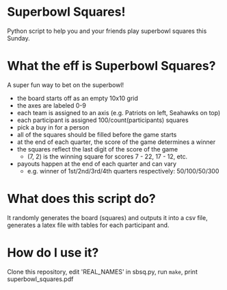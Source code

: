 Superbowl Squares!
=================
Python script to help you and your friends play superbowl squares this Sunday.

What the eff is Superbowl Squares?
================================
A super fun way to bet on the superbowl!

- the board starts off as an empty 10x10 grid
- the axes are labeled 0-9
- each team is assigned to an axis (e.g. Patriots on left, Seahawks on top)
- each participant is assigned 100/count(participants) squares
- pick a buy in for a person
- all of the squares should be filled before the game starts
- at the end of each quarter, the score of the game determines a winner
- the squares reflect the last digit of the score of the game
    - (7, 2) is the winning square for scores 7 - 22, 17 - 12, etc.
- payouts happen at the end of each quarter and can vary
    - e.g. winner of 1st/2nd/3rd/4th quarters respectively: $50/$100/$50/$300 


What does this script do?
========================
It randomly generates the board (squares) and outputs it into a csv file, 
generates a latex file with tables for each participant and.

How do I use it?
=================
Clone this repository, edit 'REAL_NAMES' in sbsq.py, run ```make```, 
print superbowl_squares.pdf
